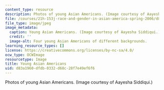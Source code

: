 ```yaml
---
content_type: resource
description: Photos of young Asian Americans. (Image courtesy of Aayesha Siddiqui.)
file: /courses/21h-153j-race-and-gender-in-asian-america-spring-2006/d83a1960dfdb0332d68c28f7e49ef6f6_21h-153js06.jpg
file_type: image/jpeg
image_metadata:
  caption: Young Asian Americans. (Image courtesy of Aayesha Siddiqui.)
  credit: ''
  image-alt: Four young Asian Americans of different backgrounds.
learning_resource_types: []
license: https://creativecommons.org/licenses/by-nc-sa/4.0/
ocw_type: OCWImage
resourcetype: Image
title: Young Asian Americans
uid: d83a1960-dfdb-0332-d68c-28f7e49ef6f6
---
```

Photos of young Asian Americans. (Image courtesy of Aayesha Siddiqui.)